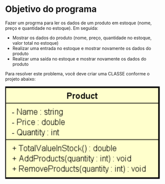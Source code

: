 # Objetivo do programa

Fazer um progrma para ler os dados de um produto em estoque (nome, preço e quantidade no estoque). Em seguida:

- Mostrar os dados do produto (nome, preço, quantidade no estoque, valor total no estoque)
- Realizar uma entrada no estoque e mostrar novamente os dados do produto
- Realizar uma saída no estoque e mostrar novamente os dados do produto

Para resolver este problema, você deve criar uma CLASSE conforme o projeto abaixo:

<img src="Util/projectClass.png" width="500" height="300">